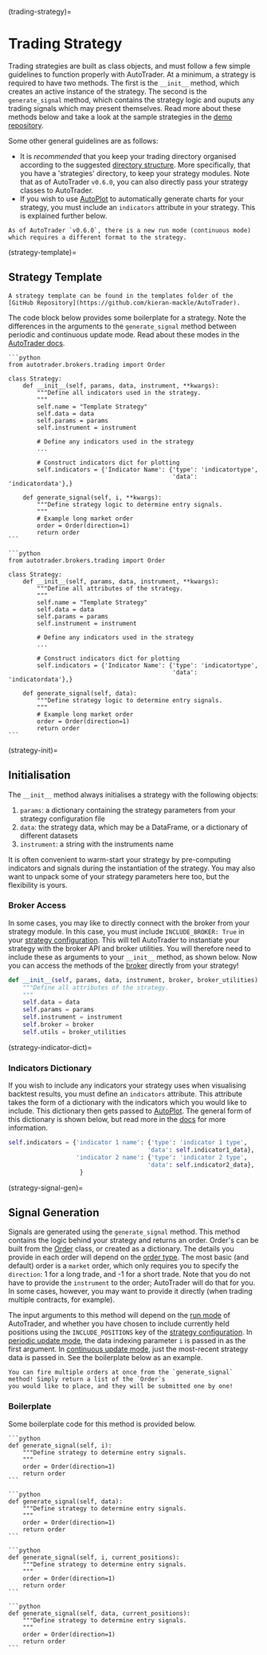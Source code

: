 (trading-strategy)=
# Trading Strategy

Trading strategies are built as class objects, and must follow a few simple guidelines to function properly with 
AutoTrader. At a minimum, a strategy is required to have two methods. The first is the `__init__` method, which
creates an active instance of the strategy. The second is the `generate_signal` method, which contains the 
strategy logic and ouputs any trading signals which may present themselves. Read more about these methods below 
and take a look at the sample strategies in the [demo repository](https://github.com/kieran-mackle/autotrader-demo).

Some other general guidelines are as follows:
- It is *recommended* that you keep your trading directory organised according to the suggested 
  [directory structure](rec-dir-struc). More specifically, that you have a 'strategies'
  directory, to keep your strategy modules. Note that as of AutoTrader `v0.6.0`, you can also directly pass your
  strategy classes to AutoTrader.
- If you wish to use [AutoPlot](autoplot-docs) to automatically generate charts for your strategy, you must include
  an `indicators` attribute in your strategy. This is explained further below.


```{important}
As of AutoTrader `v0.6.0`, there is a new run mode (continuous mode) which requires a different format to the strategy.
```


(strategy-template)=
## Strategy Template

```{tip}
A strategy template can be found in the templates folder of the [GitHub Repository](https://github.com/kieran-mackle/AutoTrader).
```

The code block below provides some boilerplate for a strategy. Note the differences in the arguments to the 
`generate_signal` method between periodic and continuous update mode. Read about these modes in the 
[AutoTrader docs](autotrader-run-modes).

````{tab} Periodic Update Mode
```python
from autotrader.brokers.trading import Order

class Strategy:
    def __init__(self, params, data, instrument, **kwargs):
        """Define all indicators used in the strategy.
        """
        self.name = "Template Strategy"
        self.data = data
        self.params = params
        self.instrument = instrument
        
        # Define any indicators used in the strategy
        ...

        # Construct indicators dict for plotting
        self.indicators = {'Indicator Name': {'type': 'indicatortype',
                                              'data': 'indicatordata'},}
        
    def generate_signal(self, i, **kwargs):
        """Define strategy logic to determine entry signals.
        """
        # Example long market order
        order = Order(direction=1)
        return order
```
````
````{tab} Continuous Update Mode
```python
from autotrader.brokers.trading import Order

class Strategy:
    def __init__(self, params, data, instrument, **kwargs):
        """Define all attributes of the strategy.
        """
        self.name = "Template Strategy"
        self.data = data
        self.params = params
        self.instrument = instrument
        
        # Define any indicators used in the strategy
        ...

        # Construct indicators dict for plotting
        self.indicators = {'Indicator Name': {'type': 'indicatortype',
                                              'data': 'indicatordata'},}
        
    def generate_signal(self, data):
        """Define strategy logic to determine entry signals.
        """
        # Example long market order
        order = Order(direction=1)
        return order
```
````


(strategy-init)=
## Initialisation
The `__init__` method always initialises a strategy with the following objects:
  1. `params`: a dictionary containing the strategy parameters from your strategy configuration file
  2. `data`: the strategy data, which may be a DataFrame, or a dictionary of different datasets
  3. `instrument`: a string with the instruments name

It is often convenient to warm-start your strategy by pre-computing indicators and signals during the 
instantiation of the strategy. You may also want to unpack some of your strategy parameters here too, but
the flexibility is yours.


### Broker Access
In some cases, you may like to directly connect with the broker from your strategy module. In this case, 
you must include `INCLUDE_BROKER: True` in your [strategy configuration](strategy-config). This will tell 
AutoTrader to instantiate your strategy with the broker API and broker utilities. You will therefore need 
to include these as arguments to your `__init__` method, as shown below. Now you can access the methods of 
the [broker](broker-interface) directly from your strategy!

```python
def __init__(self, params, data, instrument, broker, broker_utilities):
    """Define all attributes of the strategy.
    """
    self.data = data
    self.params = params
    self.instrument = instrument
    self.broker = broker
    self.utils = broker_utilities
```

(strategy-indicator-dict)=
### Indicators Dictionary
If you wish to include any indicators your strategy uses when visualising backtest results, you must 
define an `indicators` attribute. This attribute takes the form of a dictionary with the indicators which
you would like to include. This dictionary then gets passed to [AutoPlot](autoplot-docs). The general form of this
dictionary is shown below, but read more in the [docs](autoplot-indi-spec) for more information.

```python
self.indicators = {'indicator 1 name': {'type': 'indicator 1 type',
                                       'data': self.indicator1_data},
                   'indicator 2 name': {'type': 'indicator 2 type',
                                       'data': self.indicator2_data},
                    }
```


(strategy-signal-gen)=
## Signal Generation
Signals are generated using the `generate_signal` method. This method contains the logic behind your strategy 
and returns an order. Order's can be built from the [Order](order-object) class, or created as a dictionary. 
The details you provide in each order will depend on the [order type](order-types). The most basic (and default) 
order is a `market` order, which only requires you to specify the `direction`: 1 for a long trade, and -1 for a 
short trade. Note that you do not have to provide the `instrument` to the order; AutoTrader will do that for you.
In some cases, however, you may want to provide it directly (when trading multiple contracts, for example).

The input arguments to this method will depend on the [run mode](autotrader-run-modes) of AutoTrader, and whether
you have chosen to include currently held positions using the `INCLUDE_POSITIONS` key of the 
[strategy configuration](strategy-config-options). In [periodic update mode](autotrader-periodic-mode), the data 
indexing parameter `i` is passed in as the first argument. In [continuous update mode](autotrader-continuous-mode), 
just the most-recent strategy data is passed in. See the boilerplate below as an example.


```{tip}
You can fire multiple orders at once from the `generate_signal` method! Simply return a list of the `Order`s 
you would like to place, and they will be submitted one by one!
```

### Boilerplate

Some boilerplate code for this method is provided below.

````{tab} Periodic Mode
```python
def generate_signal(self, i):
    """Define strategy to determine entry signals.
    """
    order = Order(direction=1) 
    return order
```
````
````{tab} Continuous Mode
```python
def generate_signal(self, data):
    """Define strategy to determine entry signals.
    """
    order = Order(direction=1) 
    return order
```
````
````{tab} Periodic Mode (with positions)
```python
def generate_signal(self, i, current_positions):
    """Define strategy to determine entry signals.
    """
    order = Order(direction=1) 
    return order
```
````
````{tab} Continuous Mode (with positions)
```python
def generate_signal(self, data, current_positions):
    """Define strategy to determine entry signals.
    """
    order = Order(direction=1) 
    return order
```
````
